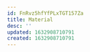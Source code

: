 ```yaml
---
id: FnRvz5hfYfPLxTGT157Za
title: Material
desc: ''
updated: 1632908710791
created: 1632908710791
---
```


